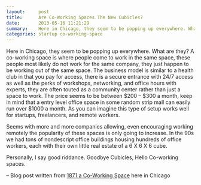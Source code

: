 ```yaml
---
layout:     post
title:      Are Co-Working Spaces The New Cubicles?
date:       2013-05-16 11:21:29
summary:    Here in Chicago, they seem to be popping up everywhere. What are they? A co-working space is
categories: startup co-working-space
---
```


Here in Chicago, they seem to be popping up everywhere. What are they? A co-working space is where people come to work in the same space, these people most likely do not work for the same company, they just happen to be working out of the same space. The business model is similar to a health club in that you pay for access, there is a secure entrance with 24/7 access as well as the perks of workshops, networking, and office hours with experts, they are often touted as a community center rather than just a space to work. The price seems to be between $200 – $300 a month, keep in mind that a entry level office space in some random strip mall can easily run over $1000 a month. As you can imagine this type of setup works well for startups, freelancers, and remote workers.

Seems with more and more companies allowing, even encouraging working remotely the popularity of these spaces is only going to increase. In the 90s we had tons of nondescript office buildings housing hundreds of office workers, each with their own little real estate of a 6 X 6 X 6 cube.

Personally, I say good riddance. Goodbye Cubicles, Hello Co-working spaces.

– Blog post written from [1871 a Co-Working Space](http://www.1871.com/) here in Chicago

